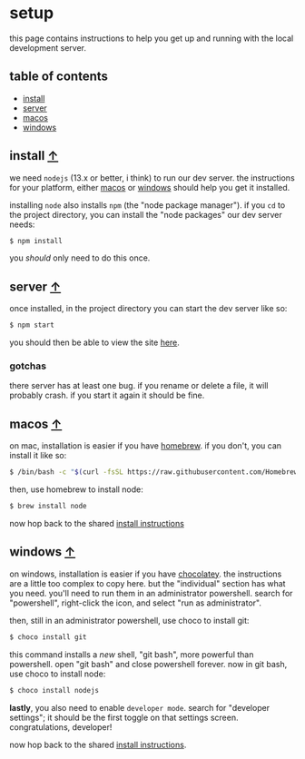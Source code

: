 # setup

this page contains instructions to help you get up and running with the local development server.

## table of contents

- [install](#server)
- [server](#running)
- [macos](#macos)
- [windows](#windows)

## install [↑](#table-of-contents)

we need `nodejs` (13.x or better, i think) to run our dev server. the instructions for your platform, either [macos](#macos) or [windows](#windows) should help you get it installed.

installing `node` also installs `npm` (the "node package manager"). if you `cd` to the project directory, you can install the "node packages" our dev server needs:

```sh
$ npm install
```

you *should* only need to do this once.

## server [↑](#table-of-contents)

once installed, in the project directory you can start the dev server like so:

```sh
$ npm start
```

you should then be able to view the site [here](http://localhost:8888).

### gotchas
there server has at least one bug. if you rename or delete a file, it will probably crash. if you start it again it should be fine.

## macos [↑](#table-of-contents)

on mac, installation is easier if you have [homebrew](https://brew.sh). if you don't, you can install it like so:

```sh
$ /bin/bash -c "$(curl -fsSL https://raw.githubusercontent.com/Homebrew/install/HEAD/install.sh)"
```

then, use homebrew to install node:

```sh
$ brew install node
```

now hop back to the shared [install instructions](#install)

## windows [↑](#table-of-contents)

on windows, installation is easier if you have [chocolatey](https://chocolatey.org/install#individual). the instructions are a little too complex to copy here. but the "individual" section has what you need. you'll need to run them in an administrator powershell. search for "powershell", right-click the icon, and select "run as administrator".

then, still in an administrator powershell, use choco to install git:

```sh
$ choco install git
```

this command installs a *new* shell, "git bash", more powerful than powershell. open "git bash" and close powershell forever. now in git bash, use choco to install node:

```sh
$ choco install nodejs
```

**lastly**, you also need to enable `developer mode`. search for "developer settings"; it should be the first toggle on that settings screen. congratulations, developer!

now hop back to the shared [install instructions](#install).
